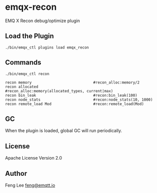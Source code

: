 
emqx-recon
==========

EMQ X Recon debug/optimize plugin

Load the Plugin
---------------

```
./bin/emqx_ctl plugins load emqx_recon
```

Commands
--------

```
./bin/emqx_ctl recon

recon memory                            #recon_alloc:memory/2
recon allocated                         #recon_alloc:memory(allocated_types, current|max)
recon bin_leak                          #recon:bin_leak(100)
recon node_stats                        #recon:node_stats(10, 1000)
recon remote_load Mod                   #recon:remote_load(Mod)
```

GC
--

When the plugin is loaded, global GC will run periodically.

License
-------

Apache License Version 2.0

Author
------

Feng Lee <feng@emqtt.io>

